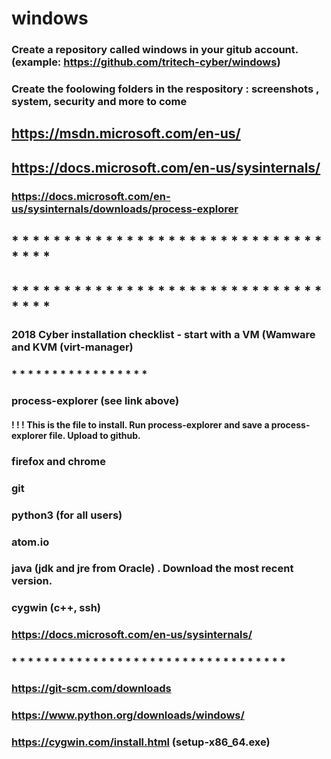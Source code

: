 # windows
### Create a repository called windows in your gitub account. (example: https://github.com/tritech-cyber/windows)
### Create the foolowing folders in the respository : screenshots , system,  security and more to come
## https://msdn.microsoft.com/en-us/
## https://docs.microsoft.com/en-us/sysinternals/
### https://docs.microsoft.com/en-us/sysinternals/downloads/process-explorer
## * * * * * * * * * * * * * * * * * * * * * * * * * * * * * * * * * *
## * * * * * * * * * * * * * * * * * * * * * * * * * * * * * * * * * * 
###
### 2018 Cyber installation checklist - start with a VM (Wamware and KVM (virt-manager)
### * * * * * * * * * * * * * * * * * 
### process-explorer (see link above)
#### ! ! ! This is the file to install.  Run process-explorer and save a process-explorer file.  Upload to github.
### firefox and chrome
### git
### python3 (for all users)
### atom.io
### java (jdk and jre from Oracle) . Download the most recent version.
### cygwin (c++, ssh)
###
### https://docs.microsoft.com/en-us/sysinternals/
### * * * * * * * * * * * * * * * * * * * * * * * * * * * * * * * * * * 
### https://git-scm.com/downloads
### https://www.python.org/downloads/windows/
### https://cygwin.com/install.html (setup-x86_64.exe)
###
